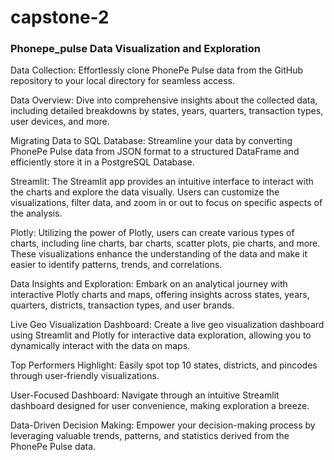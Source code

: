 # capstone-2
### Phonepe_pulse Data Visualization and Exploration


Data Collection: Effortlessly clone PhonePe Pulse data from the GitHub repository to your local directory for seamless access.

Data Overview: Dive into comprehensive insights about the collected data, including detailed breakdowns by states, years, quarters, transaction types, user devices, and more.

Migrating Data to SQL Database: Streamline your data by converting PhonePe Pulse data from JSON format to a structured DataFrame and efficiently store it in a PostgreSQL Database.

Streamlit: The Streamlit app provides an intuitive interface to interact with the charts and explore the data visually. Users can customize the visualizations, filter data, and zoom in or out to focus on specific aspects of the analysis.

Plotly: Utilizing the power of Plotly, users can create various types of charts, including line charts, bar charts, scatter plots, pie charts, and more. These visualizations enhance the understanding of the data and make it easier to identify patterns, trends, and correlations.

Data Insights and Exploration: Embark on an analytical journey with interactive Plotly charts and maps, offering insights across states, years, quarters, districts, transaction types, and user brands.

Live Geo Visualization Dashboard: Create a live geo visualization dashboard using Streamlit and Plotly for interactive data exploration, allowing you to dynamically interact with the data on maps.

Top Performers Highlight: Easily spot top 10 states, districts, and pincodes through user-friendly visualizations.

User-Focused Dashboard: Navigate through an intuitive Streamlit dashboard designed for user convenience, making exploration a breeze.

Data-Driven Decision Making: Empower your decision-making process by leveraging valuable trends, patterns, and statistics derived from the PhonePe Pulse data.

